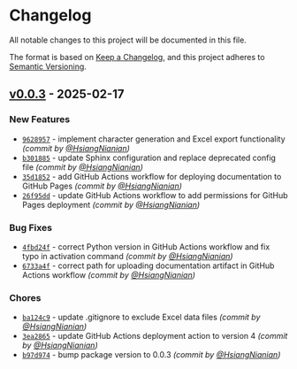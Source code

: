 # Changelog
All notable changes to this project will be documented in this file.

The format is based on [Keep a Changelog](https://keepachangelog.com/en/1.0.0/),
and this project adheres to [Semantic Versioning](https://semver.org/spec/v2.0.0.html).

## [v0.0.3] - 2025-02-17
### New Features
- [`9628957`](https://github.com/HsiangNianian/GetPlayerCard/commit/96289577270c80c06462d0776f270712790d4113) - implement character generation and Excel export functionality *(commit by [@HsiangNianian](https://github.com/HsiangNianian))*
- [`b301885`](https://github.com/HsiangNianian/GetPlayerCard/commit/b301885c9d76980cdf4788e969b1f48bd631019f) - update Sphinx configuration and replace deprecated config file *(commit by [@HsiangNianian](https://github.com/HsiangNianian))*
- [`35d1852`](https://github.com/HsiangNianian/GetPlayerCard/commit/35d185220b1285aae8aa1cbb9ff2b5fa3128300a) - add GitHub Actions workflow for deploying documentation to GitHub Pages *(commit by [@HsiangNianian](https://github.com/HsiangNianian))*
- [`26f95dd`](https://github.com/HsiangNianian/GetPlayerCard/commit/26f95dd9d05daf2d39cb98cafdc3ff6597997508) - update GitHub Actions workflow to add permissions for GitHub Pages deployment *(commit by [@HsiangNianian](https://github.com/HsiangNianian))*

### Bug Fixes
- [`4fbd24f`](https://github.com/HsiangNianian/GetPlayerCard/commit/4fbd24fbcbc80a419bcea71806c98d5e49dc3235) - correct Python version in GitHub Actions workflow and fix typo in activation command *(commit by [@HsiangNianian](https://github.com/HsiangNianian))*
- [`6733a4f`](https://github.com/HsiangNianian/GetPlayerCard/commit/6733a4fb78853c1b26f119ed3c96e795b85fed72) - correct path for uploading documentation artifact in GitHub Actions workflow *(commit by [@HsiangNianian](https://github.com/HsiangNianian))*

### Chores
- [`ba124c9`](https://github.com/HsiangNianian/GetPlayerCard/commit/ba124c9f1912ee458585433624d7cf95dbc64b01) - update .gitignore to exclude Excel data files *(commit by [@HsiangNianian](https://github.com/HsiangNianian))*
- [`3ea2865`](https://github.com/HsiangNianian/GetPlayerCard/commit/3ea28657334614f2bc6c6180f11199ff68fe2dac) - update GitHub Actions deployment action to version 4 *(commit by [@HsiangNianian](https://github.com/HsiangNianian))*
- [`b97d974`](https://github.com/HsiangNianian/GetPlayerCard/commit/b97d9746d91ad6402a71bc0ae880fd0a3aa4d79b) - bump package version to 0.0.3 *(commit by [@HsiangNianian](https://github.com/HsiangNianian))*

[v0.0.3]: https://github.com/HsiangNianian/GetPlayerCard/compare/v0.0.2...v0.0.3
